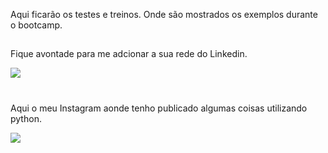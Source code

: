 Aqui ficarão os testes e treinos.
Onde são mostrados os exemplos durante o bootcamp.

##
<div>
  <p>Fique avontade para me adcionar a sua rede do Linkedin.</p>
    <a href="https://www.linkedin.com/in/jf-ar/"><img src="https://img.shields.io/badge/LinkedIn-0077B5?style=for-the-badge&logo=linkedin&logoColor=white" target="_blank"></a>
</div>

#

<div>
  <p>Aqui o meu Instagram aonde tenho publicado algumas coisas utilizando python.</p>
  <a href="https://instagram.com/jrjosuue"><img src="https://img.shields.io/badge/Instagram-E4405F?style=for-the-badge&logo=instagram&logoColor=white" target="_blank"></a>
</div>